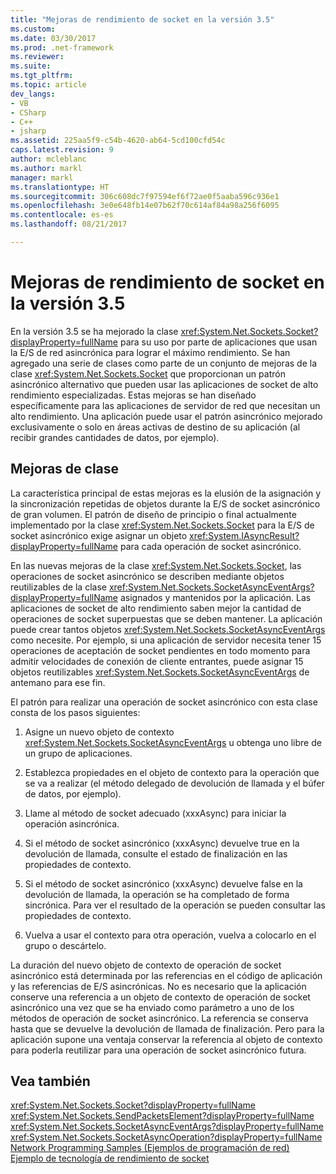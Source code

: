 ```yaml
---
title: "Mejoras de rendimiento de socket en la versión 3.5"
ms.custom: 
ms.date: 03/30/2017
ms.prod: .net-framework
ms.reviewer: 
ms.suite: 
ms.tgt_pltfrm: 
ms.topic: article
dev_langs:
- VB
- CSharp
- C++
- jsharp
ms.assetid: 225aa5f9-c54b-4620-ab64-5cd100cfd54c
caps.latest.revision: 9
author: mcleblanc
ms.author: markl
manager: markl
ms.translationtype: HT
ms.sourcegitcommit: 306c608dc7f97594ef6f72ae0f5aaba596c936e1
ms.openlocfilehash: 3e0e648fb14e07b62f70c614af84a98a256f6095
ms.contentlocale: es-es
ms.lasthandoff: 08/21/2017

---
```

# <a name="socket-performance-enhancements-in-version-35"></a>Mejoras de rendimiento de socket en la versión 3.5
En la versión 3.5 se ha mejorado la clase <xref:System.Net.Sockets.Socket?displayProperty=fullName> para su uso por parte de aplicaciones que usan la E/S de red asincrónica para lograr el máximo rendimiento. Se han agregado una serie de clases como parte de un conjunto de mejoras de la clase <xref:System.Net.Sockets.Socket> que proporcionan un patrón asincrónico alternativo que pueden usar las aplicaciones de socket de alto rendimiento especializadas. Estas mejoras se han diseñado específicamente para las aplicaciones de servidor de red que necesitan un alto rendimiento. Una aplicación puede usar el patrón asincrónico mejorado exclusivamente o solo en áreas activas de destino de su aplicación (al recibir grandes cantidades de datos, por ejemplo).  
  
## <a name="class-enhancements"></a>Mejoras de clase  
 La característica principal de estas mejoras es la elusión de la asignación y la sincronización repetidas de objetos durante la E/S de socket asincrónico de gran volumen. El patrón de diseño de principio o final actualmente implementado por la clase <xref:System.Net.Sockets.Socket> para la E/S de socket asincrónico exige asignar un objeto <xref:System.IAsyncResult?displayProperty=fullName> para cada operación de socket asincrónico.  
  
 En las nuevas mejoras de la clase <xref:System.Net.Sockets.Socket>, las operaciones de socket asincrónico se describen mediante objetos reutilizables de la clase <xref:System.Net.Sockets.SocketAsyncEventArgs?displayProperty=fullName> asignados y mantenidos por la aplicación. Las aplicaciones de socket de alto rendimiento saben mejor la cantidad de operaciones de socket superpuestas que se deben mantener. La aplicación puede crear tantos objetos <xref:System.Net.Sockets.SocketAsyncEventArgs> como necesite. Por ejemplo, si una aplicación de servidor necesita tener 15 operaciones de aceptación de socket pendientes en todo momento para admitir velocidades de conexión de cliente entrantes, puede asignar 15 objetos reutilizables <xref:System.Net.Sockets.SocketAsyncEventArgs> de antemano para ese fin.  
  
 El patrón para realizar una operación de socket asincrónico con esta clase consta de los pasos siguientes:  
  
1.  Asigne un nuevo objeto de contexto <xref:System.Net.Sockets.SocketAsyncEventArgs> u obtenga uno libre de un grupo de aplicaciones.  
  
2.  Establezca propiedades en el objeto de contexto para la operación que se va a realizar (el método delegado de devolución de llamada y el búfer de datos, por ejemplo).  
  
3.  Llame al método de socket adecuado (xxxAsync) para iniciar la operación asincrónica.  
  
4.  Si el método de socket asincrónico (xxxAsync) devuelve true en la devolución de llamada, consulte el estado de finalización en las propiedades de contexto.  
  
5.  Si el método de socket asincrónico (xxxAsync) devuelve false en la devolución de llamada, la operación se ha completado de forma sincrónica. Para ver el resultado de la operación se pueden consultar las propiedades de contexto.  
  
6.  Vuelva a usar el contexto para otra operación, vuelva a colocarlo en el grupo o descártelo.  
  
 La duración del nuevo objeto de contexto de operación de socket asincrónico está determinada por las referencias en el código de aplicación y las referencias de E/S asincrónicas. No es necesario que la aplicación conserve una referencia a un objeto de contexto de operación de socket asincrónico una vez que se ha enviado como parámetro a uno de los métodos de operación de socket asincrónico. La referencia se conserva hasta que se devuelve la devolución de llamada de finalización. Pero para la aplicación supone una ventaja conservar la referencia al objeto de contexto para poderla reutilizar para una operación de socket asincrónico futura.  
  
## <a name="see-also"></a>Vea también  
 <xref:System.Net.Sockets.Socket?displayProperty=fullName>   
 <xref:System.Net.Sockets.SendPacketsElement?displayProperty=fullName>   
 <xref:System.Net.Sockets.SocketAsyncEventArgs?displayProperty=fullName>   
 <xref:System.Net.Sockets.SocketAsyncOperation?displayProperty=fullName>   
 [Network Programming Samples (Ejemplos de programación de red)](../../../docs/framework/network-programming/network-programming-samples.md)   
 [Ejemplo de tecnología de rendimiento de socket](http://go.microsoft.com/fwlink/?LinkID=179570)

